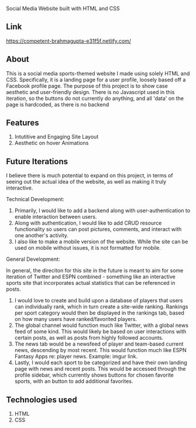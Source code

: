 Social Media Website built with HTML and CSS

## Link
https://competent-brahmagupta-e31f5f.netlify.com/

## About
This is a social media sports-themed website I made using solely HTML and CSS. Specifically, it is a landing page for a user
profile, loosely based off a Facebook profile page. The purpose of this project is to show case aesthetic and user-friendly design. There is no Javascript used in this iteration, so the buttons do not currently do anything, and all 'data' on the page
is hardcoded, as there is no backend

## Features
1. Intutitive and Engaging Site Layout
2. Aesthetic on hover Animations

## Future Iterations
I believe there is much potential to expand on this project, in terms of seeing out the actual idea of the website, as well as
making it truly interactive.

Technical Development:
1. Primarily, I would like to add a backend along with user-authentication to enable interaction between users.
2. Along with authentication, I would like to add CRUD resource functionality so users can post pictures, comments, and interact with one another's activity.
3. I also like to make a mobile version of the website. While the site can be used on mobile without issues, it is not formatted
for mobile.

General Development:

In general, the direciton for this site in the future is meant to aim for some iteration of Twitter and ESPN combined - something like an interactive sports site that incorporates actual statistics that can be referenced in posts.

1. I would love to create and build upon a database of players that users can individually rank, which in turn create a site-wide ranking. Rankings per sport category would then be displayed in the rankings tab, based on how many users have ranked/favorited players.
2. The global channel would function much like Twitter, with a global news feed of some kind. This would likely be based on
user interactions with certain posts, as well as posts from highly followed accounts.
3. The news tab would be a newsfeed of player and team-based current news, descending by most recent. This would function much like ESPN Fantasy Apps re: player news. Example: imgur link.
4. Lastly, I would each sport to be categorized and have their own landing page with news and recent posts. This would be accessed through the profile sidebar, which currently shows buttons for chosen favorite sports, with an button to add additional
favorites.

## Technologies used
1. HTML
2. CSS
